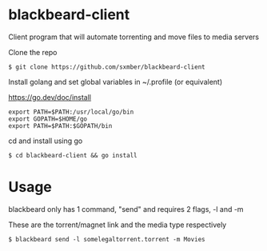 # blackbeard-client
Client program that will automate torrenting and move files to media servers

Clone the repo

```$ git clone https://github.com/sxmber/blackbeard-client```

Install golang and set global variables in ~/.profile (or equivalent)

https://go.dev/doc/install

```
export PATH=$PATH:/usr/local/go/bin
export GOPATH=$HOME/go
export PATH=$PATH:$GOPATH/bin

```

cd and install using go

```$ cd blackbeard-client && go install```

# Usage

blackbeard only has 1 command, "send" and requires 2 flags, -l and -m

These are the torrent/magnet link and the media type respectively

```$ blackbeard send -l somelegaltorrent.torrent -m Movies```
